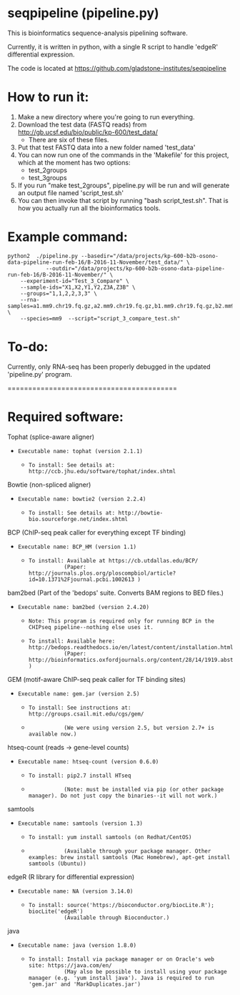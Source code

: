# seqpipeline (pipeline.py)

This is bioinformatics sequence-analysis pipelining software.

Currently, it is written in python, with a single R script to handle 'edgeR' differential expression.

The code is located at https://github.com/gladstone-institutes/seqpipeline

# How to run it:

1) Make a new directory where you're going to run everything.
2) Download the test data (FASTQ reads) from http://gb.ucsf.edu/bio/public/kp-600/test_data/
      * There are six of these files.
3) Put that test FASTQ data into a new folder named 'test_data'
4) You can now run one of the commands in the 'Makefile' for this project, which at the moment has two options:
     * test_2groups
     * test_3groups
5) If you run "make test_2groups", pipeline.py will be run and will generate an output file named 'script_test.sh'
6) You can then invoke that script by running "bash script_test.sh". That is how you actually run all the bioinformatics tools.

# Example command:

    python2  ./pipeline.py --basedir="/data/projects/kp-600-b2b-osono-data-pipeline-run-feb-16/B-2016-11-November/test_data/" \
                --outdir="/data/projects/kp-600-b2b-osono-data-pipeline-run-feb-16/B-2016-11-November/" \
		--experiment-id="Test_3_Compare" \
		--sample-ids="X1,X2,Y1,Y2,Z3A,Z3B" \
		--groups="1,1,2,2,3,3" \
		--rna-samples=a1.mm9.chr19.fq.gz,a2.mm9.chr19.fq.gz,b1.mm9.chr19.fq.gz,b2.mm9.chr19.fq.gz,a3.mm9.chr19.fq.gz,b3.mm9.chr19.fq.gz \
		--species=mm9  --script="script_3_compare_test.sh"


# To-do:

Currently, only RNA-seq has been properly debugged in the updated 'pipeline.py' program.

=========================================

# Required software:
Tophat (splice-aware aligner)
*     Executable name: tophat (version 2.1.1)
     *     To install: See details at: http://ccb.jhu.edu/software/tophat/index.shtml

Bowtie (non-spliced aligner)
*     Executable name: bowtie2 (version 2.2.4)
     *     To install: See details at: http://bowtie-bio.sourceforge.net/index.shtml

BCP (ChIP-seq peak caller for everything except TF binding)
*     Executable name: BCP_HM (version 1.1)
     *     To install: Available at https://cb.utdallas.edu/BCP/
                      (Paper: http://journals.plos.org/ploscompbiol/article?id=10.1371%2Fjournal.pcbi.1002613 )

bam2bed (Part of the 'bedops' suite. Converts BAM regions to BED files.)
*     Executable name: bam2bed (version 2.4.20)
     *     Note: This program is required only for running BCP in the CHIPseq pipeline--nothing else uses it.
     *     To install: Available here: http://bedops.readthedocs.io/en/latest/content/installation.html
                      (Paper: http://bioinformatics.oxfordjournals.org/content/28/14/1919.abstract )

GEM (motif-aware ChIP-seq peak caller for TF binding sites)
*     Executable name: gem.jar (version 2.5)
     *     To install: See instructions at: http://groups.csail.mit.edu/cgs/gem/
     *                (We were using version 2.5, but version 2.7+ is available now.)

htseq-count (reads -> gene-level counts)
*     Executable name: htseq-count (version 0.6.0)
     *     To install: pip2.7 install HTseq
     *                (Note: must be installed via pip (or other package manager). Do not just copy the binaries--it will not work.)

samtools
*     Executable name: samtools (version 1.3)
     *     To install: yum install samtools (on Redhat/CentOS)
     *                (Available through your package manager. Other examples: brew install samtools (Mac Homebrew), apt-get install samtools (Ubuntu))

edgeR (R library for differential expression)
*     Executable name: NA (version 3.14.0)
     *     To install: source('https://bioconductor.org/biocLite.R'); biocLite('edgeR')
                      (Available through Bioconductor.)

java
*     Executable name: java (version 1.8.0)
     *     To install: Install via package manager or on Oracle's web site: https://java.com/en/
                      (May also be possible to install using your package manager (e.g. 'yum install java'). Java is required to run 'gem.jar' and 'MarkDuplicates.jar')
